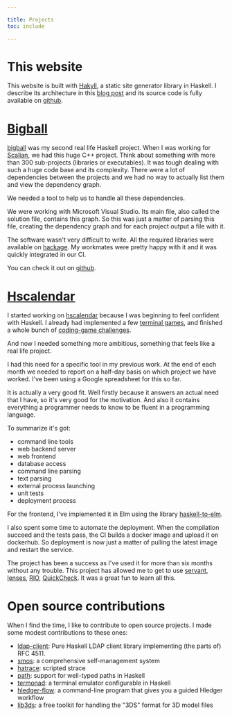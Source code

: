 ```yaml
---

title: Projects
toc: include

---
```


# This website

This website is built with [Hakyll](https://jaspervdj.be/hakyll/), a static
site generator library in Haskell. I describe its architecture in this [blog
post](/posts/2021-02-22-This_website_is_generated_by_Hakyll.html) and its
source code is fully available on
[github](https://github.com/jecaro/jeancharles.quillet).

# [Bigball](https://github.com/jecaro/bigball)

[bigball](https://github.com/jecaro/bigball) was my second real life Haskell
project. When I was working for [Scalian](https://www.scalian.com), we had this
huge C++ project. Think about something with more than 300 sub-projects
(libraries or executables). It was tough dealing with such a huge code base and
its complexity. There were a lot of dependencies between the projects and we
had no way to actually list them and view the dependency graph.

We needed a tool to help us to handle all these dependencies.

We were working with Microsoft Visual Studio. Its main file, also called the
solution file, contains this graph. So this was just a matter of parsing this
file, creating the dependency graph and for each project output a file with it.

The software wasn't very difficult to write. All the required libraries were
available on [hackage](https://hackage.haskell.org/). My workmates were pretty
happy with it and it was quickly integrated in our CI.

You can check it out on
[github](https://github.com/jecaro/bigball).

# [Hscalendar](https://github.com/jecaro/hscalendar)

I started working on [hscalendar](https://github.com/jecaro/hscalendar) because
I was beginning to feel confident with Haskell. I already had implemented a few
[terminal games](https://github.com/jecaro/haskell-games), and finished a whole
bunch of [coding-game challenges](https://github.com/jecaro/codinggame-haskell).

And now I needed something more ambitious, something that feels like a real
life project.

I had this need for a specific tool in my previous work. At the end of each
month we needed to report on a half-day basis on which project we have worked.
I've been using a Google spreadsheet for this so far.

It is actually a very good fit. Well firstly because it answers an actual need
that I have, so it's very good for the motivation. And also it contains
everything a programmer needs to know to be fluent in a programming language.

To summarize it's got:

* command line tools
* web backend server
* web frontend
* database access
* command line parsing
* text parsing
* external process launching
* unit tests
* deployment process

For the frontend, I've implemented it in Elm using the library
[haskell-to-elm](https://github.com/folq/haskell-to-elm).

I also spent some time to automate the deployment. When the compilation succeed
and the tests pass, the CI builds a docker image and upload it on dockerhub. So
deployment is now just a matter of pulling the latest image and restart the
service.

The project has been a success as I've used it for more than six months without
any trouble. This project has allowed me to get to use
[servant](https://docs.servant.dev/en/stable/),
[lenses](https://hackage.haskell.org/package/lens),
[RIO](https://hackage.haskell.org/package/rio),
[QuickCheck](https://hackage.haskell.org/package/QuickCheck). It was a great
fun to learn all this.

# Open source contributions

When I find the time, I like to contribute to open source projects. I made some
modest contributions to these ones:

* [ldap-client](https://github.com/alasconnect/ldap-client): Pure Haskell LDAP
  client library implementing (the parts of) RFC 4511.
* [smos](https://github.com/NorfairKing/smos): a comprehensive self-management
  system
* [hatrace](https://github.com/nh2/hatrace): scripted strace
* [path](https://github.com/commercialhaskell/path): support for well-typed
  paths in Haskell
* [termonad](https://github.com/cdepillabout/termonad): a terminal emulator
  configurable in Haskell
* [hledger-flow](https://github.com/apauley/hledger-flow): a command-line
  program that gives you a guided Hledger workflow
* [lib3ds](https://github.com/hoopoe/lib3ds): a free toolkit for handling the
  "3DS" format for 3D model files


